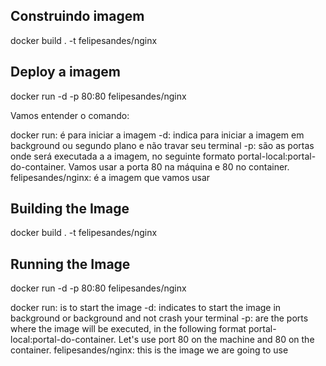 ## Construindo imagem

docker build . -t felipesandes/nginx

## Deploy a imagem

docker run -d -p 80:80 felipesandes/nginx

Vamos entender o comando:

docker run: é para iniciar a imagem
-d: indica para iniciar a imagem em background ou segundo plano e não travar seu terminal
-p: são as portas onde será executada a a imagem, no seguinte formato portal-local:portal-do-container.
Vamos usar a porta 80 na máquina e 80 no container.
felipesandes/nginx: é a imagem que vamos usar

## Building the Image

docker build . -t felipesandes/nginx

## Running the Image

docker run -d -p 80:80 felipesandes/nginx

docker run: is to start the image
-d: indicates to start the image in background or background and not crash your terminal
-p: are the ports where the image will be executed, in the following format portal-local:portal-do-container.
Let's use port 80 on the machine and 80 on the container.
felipesandes/nginx: this is the image we are going to use